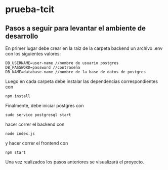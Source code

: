 # prueba-tcit

## Pasos a seguir para levantar el ambiente de desarrollo

En primer lugar debe crear en la raíz de la carpeta backend un archivo .env con los siguientes valores:

```
DB_USERNAME=user-name //nombre de usuario postgres
DB_PASSWORD=password //contraseña
DB_NAME=database-name //nombre de la base de datos de postgres
```

Luego en cada carpeta debe instalar las dependencias correspondientes con

```
npm install
```

Finalmente, debe iniciar postgres con

```
sudo service postgresql start
```

hacer correr el backend con 

```
node index.js
```

y hacer correr el frontend con 

```
npm start
```

Una vez realizados los pasos anteriores se visualizará el proyecto.
